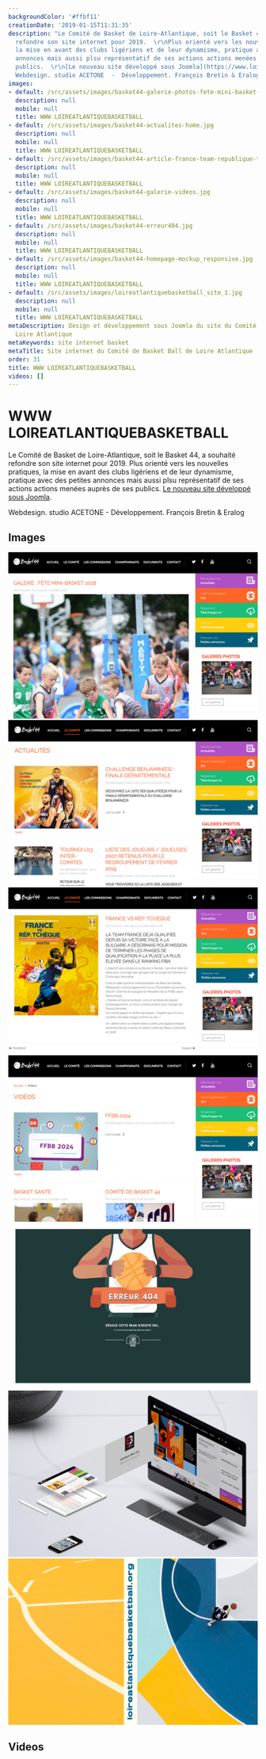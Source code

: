 ```yaml
---
backgroundColor: '#ffbf11'
creationDate: '2019-01-15T11:31:35'
description: "Le Comité de Basket de Loire-Atlantique, soit le Basket 44, a souhaité
  refondre son site internet pour 2019.  \r\nPlus orienté vers les nouvelles pratiques,
  la mise en avant des clubs ligériens et de leur dynamisme, pratique avec des petites
  annonces mais aussi plsu représentatif de ses actions actions menées auprès de ses
  publics.  \r\n[Le nouveau site développé sous Joomla](https://www.loireatlantiquebasketball.org/).\r\n\r\n
  Webdesign. studio ACETONE  -  Développement. François Bretin & Eralog"
images:
- default: /src/assets/images/basket44-galerie-photos-fete-mini-basket-2019.jpg
  description: null
  mobile: null
  title: WWW LOIREATLANTIQUEBASKETBALL
- default: /src/assets/images/basket44-actualites-home.jpg
  description: null
  mobile: null
  title: WWW LOIREATLANTIQUEBASKETBALL
- default: /src/assets/images/basket44-article-france-team-republique-tcheque.jpg
  description: null
  mobile: null
  title: WWW LOIREATLANTIQUEBASKETBALL
- default: /src/assets/images/basket44-galerie-videos.jpg
  description: null
  mobile: null
  title: WWW LOIREATLANTIQUEBASKETBALL
- default: /src/assets/images/basket44-erreur404.jpg
  description: null
  mobile: null
  title: WWW LOIREATLANTIQUEBASKETBALL
- default: /src/assets/images/basket44-homepage-mockup_responsive.jpg
  description: null
  mobile: null
  title: WWW LOIREATLANTIQUEBASKETBALL
- default: /src/assets/images/loireatlantiquebasketball_site_1.jpg
  description: null
  mobile: null
  title: WWW LOIREATLANTIQUEBASKETBALL
metaDescription: Design et développement sous Joomla du site du Comité de Basket de
  Loire Atlantique
metaKeywords: site internet basket
metaTitle: Site internet du Comité de Basket Ball de Loire Atlantique
order: 31
title: WWW LOIREATLANTIQUEBASKETBALL
videos: []
---
```


# WWW LOIREATLANTIQUEBASKETBALL

Le Comité de Basket de Loire-Atlantique, soit le Basket 44, a souhaité refondre son site internet pour 2019.
Plus orienté vers les nouvelles pratiques, la mise en avant des clubs ligériens et de leur dynamisme, pratique avec des petites annonces mais aussi plsu représentatif de ses actions actions menées auprès de ses publics.
[Le nouveau site développé sous Joomla](https://www.loireatlantiquebasketball.org/).

 Webdesign. studio ACETONE  -  Développement. François Bretin & Eralog

## Images

![WWW LOIREATLANTIQUEBASKETBALL](/src/assets/images/basket44-galerie-photos-fete-mini-basket-2019.jpg)
![WWW LOIREATLANTIQUEBASKETBALL](/src/assets/images/basket44-actualites-home.jpg)
![WWW LOIREATLANTIQUEBASKETBALL](/src/assets/images/basket44-article-france-team-republique-tcheque.jpg)
![WWW LOIREATLANTIQUEBASKETBALL](/src/assets/images/basket44-galerie-videos.jpg)
![WWW LOIREATLANTIQUEBASKETBALL](/src/assets/images/basket44-erreur404.jpg)
![WWW LOIREATLANTIQUEBASKETBALL](/src/assets/images/basket44-homepage-mockup_responsive.jpg)
![WWW LOIREATLANTIQUEBASKETBALL](/src/assets/images/loireatlantiquebasketball_site_1.jpg)

## Videos

